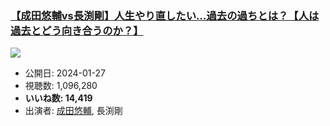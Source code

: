 ### [【成田悠輔vs長渕剛】人生やり直したい…過去の過ちとは？【人は過去とどう向き合うのか？】](https://www.youtube.com/watch?v=arcYBqJcY8w)
[![](https://img.youtube.com/vi/arcYBqJcY8w/sddefault.jpg)](https://www.youtube.com/watch?v=arcYBqJcY8w)
-   公開日: 2024-01-27
-   視聴数: 1,096,280
-   **いいね数: 14,419**
-   出演者: [成田悠輔](/rehacq_fan/people/成田悠輔 "wikilink"), 長渕剛
